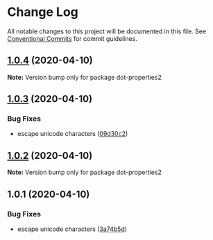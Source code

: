 # Change Log

All notable changes to this project will be documented in this file.
See [Conventional Commits](https://conventionalcommits.org) for commit guidelines.

## [1.0.4](https://github.com/bluelovers/ws-dot-properties/compare/dot-properties2@1.0.3...dot-properties2@1.0.4) (2020-04-10)

**Note:** Version bump only for package dot-properties2





## [1.0.3](https://github.com/bluelovers/ws-dot-properties/compare/dot-properties2@1.0.2...dot-properties2@1.0.3) (2020-04-10)


### Bug Fixes

* escape unicode characters ([09d30c2](https://github.com/bluelovers/ws-dot-properties/commit/09d30c216f1b48e84b21eebfdd11755df4af690c))





## [1.0.2](https://github.com/bluelovers/ws-dot-properties/compare/dot-properties2@1.0.1...dot-properties2@1.0.2) (2020-04-10)

**Note:** Version bump only for package dot-properties2





## 1.0.1 (2020-04-10)


### Bug Fixes

* escape unicode characters ([3a74b5d](https://github.com/eemeli/dot-properties/commit/3a74b5d739e057d74115a795b99590dd2c9602ee))
